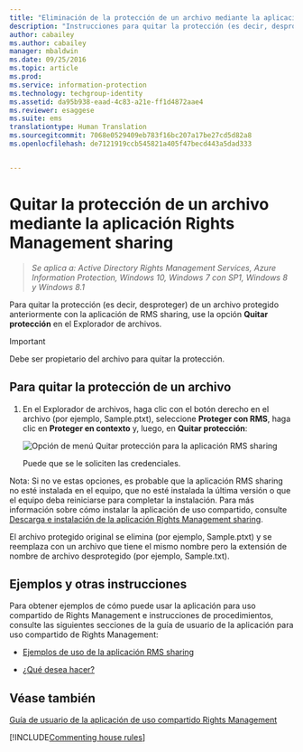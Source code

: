 ```yaml
---
title: "Eliminación de la protección de un archivo mediante la aplicación Rights Management sharing | Azure Information Protection"
description: "Instrucciones para quitar la protección (es decir, desproteger) de un archivo protegido anteriormente con la aplicación RMS sharing."
author: cabailey
ms.author: cabailey
manager: mbaldwin
ms.date: 09/25/2016
ms.topic: article
ms.prod: 
ms.service: information-protection
ms.technology: techgroup-identity
ms.assetid: da95b938-eaad-4c83-a21e-ff1d4872aae4
ms.reviewer: esaggese
ms.suite: ems
translationtype: Human Translation
ms.sourcegitcommit: 7068e0529409eb783f16bc207a17be27cd5d82a8
ms.openlocfilehash: de7121919ccb545821a405f47becd443a5dad333


---
```


# <a name="remove-protection-from-a-file-by-using-the-rights-management-sharing-application"></a>Quitar la protección de un archivo mediante la aplicación Rights Management sharing

>*Se aplica a: Active Directory Rights Management Services, Azure Information Protection, Windows 10, Windows 7 con SP1, Windows 8 y Windows 8.1*

Para quitar la protección (es decir, desproteger) de un archivo protegido anteriormente con la aplicación de RMS sharing, use la opción **Quitar protección** en el Explorador de archivos.

> [!IMPORTANT]
> Debe ser propietario del archivo para quitar la protección.

## <a name="to-remove-protection-from-a-file"></a>Para quitar la protección de un archivo

1.  En el Explorador de archivos, haga clic con el botón derecho en el archivo (por ejemplo, Sample.ptxt), seleccione **Proteger con RMS**, haga clic en **Proteger en contexto** y, luego, en **Quitar protección**:

    ![Opción de menú Quitar protección para la aplicación RMS sharing](../media/ADRMS_MSRMSApp_RemoveProtection.png)

    Puede que se le soliciten las credenciales.

Nota: Si no ve estas opciones, es probable que la aplicación RMS sharing no esté instalada en el equipo, que no esté instalada la última versión o que el equipo deba reiniciarse para completar la instalación. Para más información sobre cómo instalar la aplicación de uso compartido, consulte [Descarga e instalación de la aplicación Rights Management sharing](install-sharing-app.md).

El archivo protegido original se elimina (por ejemplo, Sample.ptxt) y se reemplaza con un archivo que tiene el mismo nombre pero la extensión de nombre de archivo desprotegido (por ejemplo, Sample.txt).

## <a name="examples-and-other-instructions"></a>Ejemplos y otras instrucciones
Para obtener ejemplos de cómo puede usar la aplicación para uso compartido de Rights Management e instrucciones de procedimientos, consulte las siguientes secciones de la guía de usuario de la aplicación para uso compartido de Rights Management:

-   [Ejemplos de uso de la aplicación RMS sharing](sharing-app-user-guide.md#examples-for-using-the-rms-sharing-application)

-   [¿Qué desea hacer?](sharing-app-user-guide.md#what-do-you-want-to-do)

## <a name="see-also"></a>Véase también
[Guía de usuario de la aplicación de uso compartido Rights Management](sharing-app-user-guide.md)

[!INCLUDE[Commenting house rules](../includes/houserules.md)]


<!--HONumber=Jan17_HO4-->


